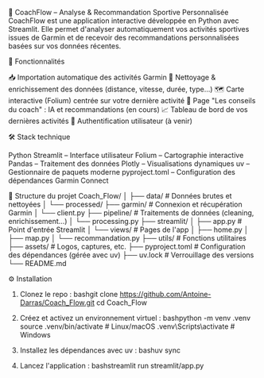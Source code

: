🧠 CoachFlow – Analyse & Recommandation Sportive Personnalisée
CoachFlow est une application interactive développée en Python avec Streamlit. Elle permet d'analyser automatiquement vos activités sportives issues de Garmin et de recevoir des recommandations personnalisées basées sur vos données récentes.

🚀 Fonctionnalités

📥 Importation automatique des activités Garmin
🧹 Nettoyage & enrichissement des données (distance, vitesse, durée, type…)
🗺️ Carte interactive (Folium) centrée sur votre dernière activité
🧠 Page "Les conseils du coach" : IA et recommandations (en cours)
📈 Tableau de bord de vos dernières activités
🔐 Authentification utilisateur (à venir)


🛠️ Stack technique

Python
Streamlit – Interface utilisateur
Folium – Cartographie interactive
Pandas – Traitement des données
Plotly – Visualisations dynamiques
uv – Gestionnaire de paquets moderne
pyproject.toml – Configuration des dépendances
Garmin Connect


📂 Structure du projet
Coach_Flow/
│
├── data/                        # Données brutes et nettoyées
│   └── processed/
├── garmin/                      # Connexion et récupération Garmin
│   └── client.py
├── pipeline/                    # Traitements de données (cleaning, enrichissement…)
│   └── processing.py
├── streamlit/
│   ├── app.py                   # Point d'entrée Streamlit
│   └── views/                   # Pages de l'app
│       ├── home.py
│       ├── map.py
│       └── recommandation.py
├── utils/                       # Fonctions utilitaires
├── assets/                      # Logos, captures, etc.
├── pyproject.toml               # Configuration des dépendances (gérée avec uv)
├── uv.lock                      # Verrouillage des versions
└── README.md

⚙️ Installation
1. Clonez le repo :
bashgit clone https://github.com/Antoine-Darras/Coach_Flow.git
cd Coach_Flow

2. Créez et activez un environnement virtuel :
bashpython -m venv .venv
source .venv/bin/activate        # Linux/macOS
.venv\Scripts\activate           # Windows

3. Installez les dépendances avec uv :
bashuv sync

4. Lancez l'application :
bashstreamlit run streamlit/app.py